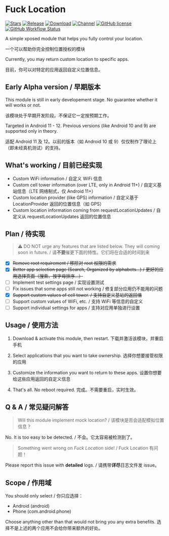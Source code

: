 # Fuck Location
[![Stars](https://img.shields.io/github/stars/Mikotwa/FuckLocation?label=Stars)](https://github.com/Mikotwa)
[![Release](https://img.shields.io/github/v/release/Xposed-Modules-Repo/fuck.location?label=Release)](https://github.com/Xposed-Modules-Repo/fuck.location/releases/latest)
[![Download](https://img.shields.io/github/downloads/Xposed-Modules-Repo/fuck.location/total)](https://github.com/Xposed-Modules-Repo/fuck.location/releases/latest)
[![Channel](https://img.shields.io/badge/Telegram-Channel-blue.svg?logo=telegram)](https://t.me/FuckLocation)
[![GitHub license](https://img.shields.io/github/license/Xposed-Modules-Repo/fuck.location)](https://github.com/Xposed-Modules-Repo/fuck.location/blob/main/LICENSE)
[![GitHub Workflow Status](https://img.shields.io/github/workflow/status/Mikotwa/FuckLocation/Fuck%20Location%20CI%20Build?label=%F0%9F%9A%80%20CI%20Build&logo=Fuck%20Location)](https://github.com/Mikotwa/FuckLocation/actions)

A simple xposed module that helps you fully control your location.

一个可以帮助你完全控制位置授权的模块

Currently, you may return custom location to specific apps.

目前，你可以对特定的应用返回自定义位置信息。

## Early Alpha version / 早期版本
This module is still in early developement stage. No guarantee whether it will works or not.

该模块处于早期开发阶段。不保证它一定按预期工作。

Targeted in Android 11 - 12. Previous versions (like Android 10 and 9) are supported only in theory.

适配 Android 11 及 12。以前的版本（如 Android 10 或 9）仅仅制作了理论上（即未经真机测试）的支持。

## What's working / 目前已经实现
- Custom WiFi information / 自定义 WiFi 信息
- Custom cell tower information (over LTE, only in Android 11+) / 自定义基站信息（LTE 网络制式，仅 Android 11+）
- Custom location provider (like GPS) information / 自定义基于 LocationProvider 返回的位置信息（如 GPS）
- Custom location information coming from requestLocationUpdates / 自定义从 requestLocationUpdates 返回的位置信息

## Plan / 待实现
> ⚠️ DO NOT urge any features that are listed below. They will coming soon in future. / 请**不要**催更下面的特性。它们将在合适的时间到来
- [x] ~~Remove root requirement / 移除对 root 权限的需求~~
- [x] ~~Better app selection page (Search, Organized by alphabets...) / 更好的应用选择页面（搜索、按字母排序...）~~
- [ ] Implement test settings page / 实现设置测试
- [ ] Fix issues that some apps still not working / 修复部分应用仍不能用的问题
- [x] ~~Support custom values of cell tower. / 支持自定义基站的返回值~~
- [ ] Support custom values of WiFi, etc. / 支持 WiFi 等信息的自定义
- [ ] Support individual settings for apps / 支持对应用单独进行设置

## Usage / 使用方法
1. Download & activate this module, then restart. 下载并激活该模块，并重启手机

2. Select applications that you want to take ownership. 选择你想要接管权限的应用

3. Customize the information you want to return to these apps. 设置你想要给这些应用返回的自定义信息

4. That's all. No reboot required. 完成。不需要重启，实时生效。

## Q & A / 常见疑问解答
> Will this module implement mock location? / 该模块是否会适配模拟位置信息？

No. It is too easy to be detected. / 不会。它太容易被检测到了。

> Something went wrong on *Fuck Location* side! / Fuck Location 有问题！

Please report this issue with **detailed** logs. / 请携带**详尽**日志文件发 issue。

## Scope / 作用域
You should only select / 你只应选择：
- Android (android)
- Phone (com.android.phone)

Choose anything other than that would not bring you any extra benefits.
选择不是上述的两个应用不会给你带来额外的好处。
